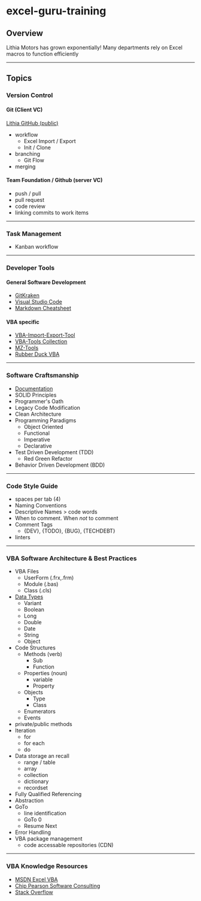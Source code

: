 # __excel-guru-training__

## __Overview__

Lithia Motors has grown exponentially!
Many departments rely on Excel macros to function efficiently

------------

## __Topics__

### Version Control

#### Git (Client VC)

 [Lithia GitHub (public)](https://github.com/Lithia-Excel-Developers)

* workflow
  * Excel Import / Export
  * Init / Clone
* branching
  * Git Flow
* merging

#### Team Foundation / Github (server VC)

* push / pull
* pull request
* code review
* linking commits to work items

------------

### Task Management

* Kanban workflow

------------

### Developer Tools

#### General Software Development

* [GitKraken](https://www.gitkraken.com/)
* [Visual Studio Code](https://code.visualstudio.com/)
* [Markdown Cheatsheet](https://github.com/adam-p/markdown-here/wiki/Markdown-Cheatsheet)

#### VBA specific

* [VBA-Import-Export-Tool](https://github.com/connerk/VBA-IDE-Code-Export)
* [VBA-Tools Collection](https://github.com/VBA-tools)
* [MZ-Tools](https://www.mztools.com/)
* [Rubber Duck VBA](http://rubberduckvba.com/)

------------

### Software Craftsmanship

* [Documentation](./documentation.md)
* SOLID Principles
* Programmer's Oath
* Legacy Code Modification
* Clean Architecture
* Programming Paradigms
  * Object Oriented
  * Functional
  * Imperative
  * Declarative
* Test Driven Development (TDD)
  * Red Green Refactor
* Behavior Driven Development (BDD)

------------

### Code Style Guide

* spaces per tab (4)
* Naming Conventions
* Descriptive Names > code words
* When to comment. When *not* to comment
* Comment Tags
  * {DEV}, {TODO}, {BUG}, {TECHDEBT}
* linters

------------

### VBA Software Architecture & Best Practices

* VBA Files
  * UserForm (.frx,.frm)
  * Module (.bas)
  * Class (.cls)
* [Data Types](https://docs.microsoft.com/en-us/dotnet/visual-basic/language-reference/data-types/data-type-summary)
  * Variant
  * Boolean
  * Long
  * Double
  * Date
  * String
  * Object
* Code Structures
  * Methods (verb)
    * Sub
    * Function
  * Properties (noun)
    * variable
    * Property
  * Objects
    * Type
    * Class
  * Enumerators
  * Events
* private/public methods
* Iteration
  * for
  * for each
  * do
* Data storage an recall
  * range / table
  * array
  * collection
  * dictionary
  * recordset
* Fully Qualified Referencing
* Abstraction
* GoTo
  * line identification
  * GoTo 0
  * Resume Next
* Error Handling
* VBA package management
  * code accessable repositories (CDN)

------------

### VBA Knowledge Resources

* [MSDN Excel VBA](https://msdn.microsoft.com/vba/vba-excel)
* [Chip Pearson Software Consulting](http://www.cpearson.com/Excel/Topic.aspx)
* [Stack Overflow](https://stackoverflow.com)